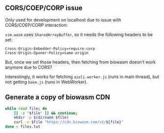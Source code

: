 ## CORS/COEP/CORP issue

Only used for development on localhost due to issue with CORS/COEP/CORP interaction:

`vim.wasm` uses `SharedArrayBuffer`, so it needs the following headers to be set:

```
Cross-Origin-Embedder-Policy=require-corp
Cross-Origin-Opener-Policy=same-origin
```

But, once we set those headers, then fetching from biowasm doesn't work anymore due to CORS?

Interestingly, it works for fetching `aioli.worker.js` (runs in main thread), but not getting `base.js` (runs in WebWorker).


## Generate a copy of biowasm CDN

```bash
while read file; do
	[[ -z "$file" ]] && continue;
	mkdir -p $(dirname $file)
	curl -o $file "https://cdn.biowasm.com/v2/${file}"
done < files.txt
```

